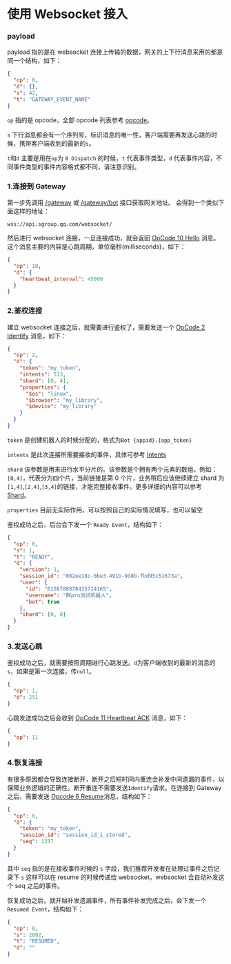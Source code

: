 # 使用 Websocket 接入

### payload

payload 指的是在 websocket 连接上传输的数据，网关的上下行消息采用的都是同一个结构，如下：

```json
{
  "op": 0,
  "d": {},
  "s": 42,
  "t": "GATEWAY_EVENT_NAME"
}
```

`op` 指的是 opcode，全部 opcode 列表参考 [opcode](opcode.md)。

`s` 下行消息都会有一个序列号，标识消息的唯一性，客户端需要再发送心跳的时候，携带客户端收到的最新的`s`。

`t`和`d` 主要是用在`op`为 `0 Dispatch` 的时候，`t` 代表事件类型，`d` 代表事件内容，不同事件类型的事件内容格式都不同，请注意识别。

### 1.连接到 Gateway

第一步先调用 [/gateway](../../openapi/wss/url_get.md) 或 [/gateway/bot](../../openapi/wss/shard_url_get.md) 接口获取网关地址。 会得到一个类似下面这样的地址：

```
wss://api.sgroup.qq.com/websocket/
```

然后进行 websocket 连接，一旦连接成功，就会返回 [OpCode 10 Hello](opcode.md) 消息。这个消息主要的内容是心跳周期，单位毫秒(milliseconds)，如下：

```json
{
  "op": 10,
  "d": {
    "heartbeat_interval": 45000
  }
}
```

### 2.鉴权连接

建立 websocket 连接之后，就需要进行鉴权了，需要发送一个 [OpCode 2 Identify](opcode.md) 消息，如下：

```json
{
  "op": 2,
  "d": {
    "token": "my_token",
    "intents": 513,
    "shard": [0, 4],
    "properties": {
      "$os": "linux",
      "$browser": "my_library",
      "$device": "my_library"
    }
  }
}
```

`token` 是创建机器人的时候分配的，格式为`Bot {appid}.{app_token}`

`intents` 是此次连接所需要接收的事件，具体可参考 [Intents](event-emit.md#Intents)

`shard` 该参数是用来进行水平分片的。该参数是个拥有两个元素的数组。例如：`[0,4]`，代表分为四个片，当前链接是第 0 个片，业务稍后应该继续建立 shard 为`[1,4]`,`[2,4]`,`[3,4]`的链接，才能完整接收事件。更多详细的内容可以参考[Shard](event-emit.md#Shard)。

`properties` 目前无实际作用，可以按照自己的实际情况填写，也可以留空

鉴权成功之后，后台会下发一个 `Ready Event`，结构如下：

```json
{
  "op": 0,
  "s": 1,
  "t": "READY",
  "d": {
    "version": 1,
    "session_id": "082ee18c-0be3-491b-9d8b-fbd95c51673a",
    "user": {
      "id": "6158788878435714165",
      "username": "群pro测试机器人",
      "bot": true
    },
    "shard": [0, 0]
  }
}
```

### 3.发送心跳

鉴权成功之后，就需要按照周期进行心跳发送。`d`为客户端收到的最新的消息的`s`，如果是第一次连接，传`null`。

```json
{
  "op": 1,
  "d": 251
}
```

心跳发送成功之后会收到 [OpCode 11 Heartbeat ACK](opcode.md) 消息，如下：

```json
{
  "op": 11
}
```

### 4.恢复连接

有很多原因都会导致连接断开，断开之后短时间内重连会补发中间遗漏的事件，以保障业务逻辑的正确性。断开重连不需要发送`Identify`请求。在连接到 Gateway 之后，需要发送 [Opcode 6 Resume](opcode.md)消息，结构如下：

```json
{
  "op": 6,
  "d": {
    "token": "my_token",
    "session_id": "session_id_i_stored",
    "seq": 1337
  }
}
```

其中 `seq` 指的是在接收事件时候的 `s` 字段，我们推荐开发者在处理过事件之后记录下 `s` 这样可以在 resume 的时候传递给 websocket，websocket 会自动补发这个 seq 之后的事件。

恢复成功之后，就开始补发遗漏事件，所有事件补发完成之后，会下发一个 `Resumed Event`，结构如下：

```json
{
  "op": 0,
  "s": 2002,
  "t": "RESUMED",
  "d": ""
}
```
